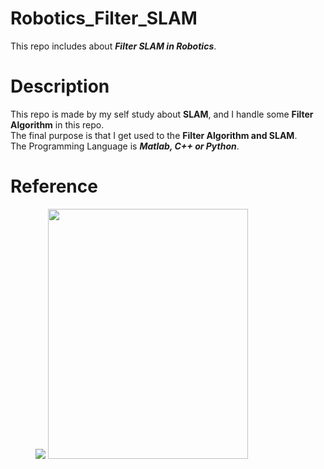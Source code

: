 # Robotics_Filter_SLAM
This repo includes about ***Filter SLAM in Robotics***.    


# Description   
This repo is made by my self study about **SLAM**, and I handle some **Filter Algorithm** in this repo.   
The final purpose is that I get used to the **Filter Algorithm and SLAM**.   
The Programming Language is ***Matlab, C++ or Python***.   

# Reference
<figure>
    <img src="https://image.yes24.com/goods/1543741/XL">
    <img src="https://image.yes24.com/goods/73621194/XL" width="320" height="400">
</figure>
